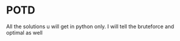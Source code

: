 # POTD


All the solutions u will get in python only. I will tell the bruteforce and optimal as well
